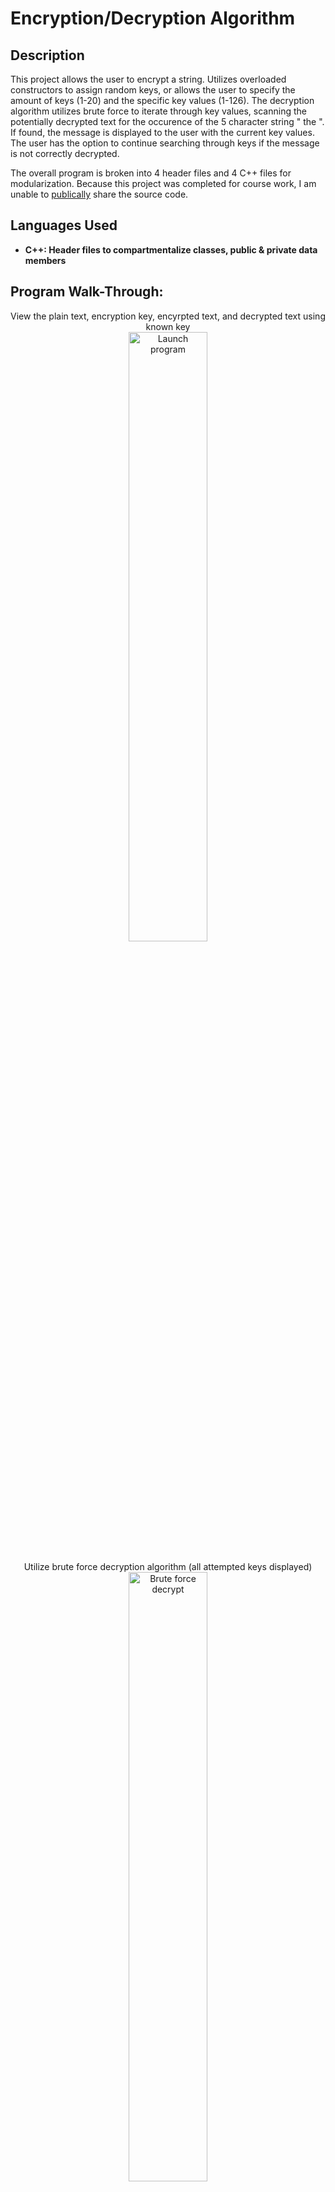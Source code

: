 <h1>Encryption/Decryption Algorithm</h1>

<h2>Description</h2>
This project allows the user to encrypt a string. Utilizes overloaded constructors to assign random keys, or allows the user to specify the amount of keys (1-20) and the specific key values (1-126). The decryption algorithm utilizes brute force to iterate through key values, scanning the potentially decrypted text for the occurence of the 5 character string " the ". If found, the message is displayed to the user with the current key values. The user has the option to continue searching through keys if the message is not correctly decrypted.

The overall program is broken into 4 header files and 4 C++ files for modularization. Because this project was completed for course work, I am unable to <ins>publically</ins> share the source code.
<br />


<h2>Languages Used</h2>

- <b>C++: Header files to compartmentalize classes, public & private data members</b> 

<h2>Program Walk-Through:</h2>

<p align="center">
View the plain text, encryption key, encyrpted text, and decrypted text using known key <br/>
<img src="https://i.imgur.com/UI56ueg.png" height="50%" width="50%" alt="Launch program"/>
<br />
<br />
Utilize brute force decryption algorithm (all attempted keys displayed)  <br/>
<img src="https://i.imgur.com/39pj0Me.png" height="50%" width="50%" alt="Brute force decrypt"/>
<br />
<br />
</p>
